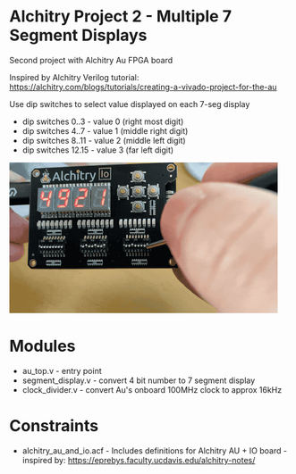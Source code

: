 # Alchitry Project 2 - Multiple 7 Segment Displays

Second project with Alchitry Au FPGA board

Inspired by Alchitry Verilog tutorial: https://alchitry.com/blogs/tutorials/creating-a-vivado-project-for-the-au

Use dip switches to select value displayed on each 7-seg display

- dip switches 0..3 - value 0 (right most digit)
- dip switches 4..7 - value 1 (middle right digit)
- dip switches 8..11 - value 2 (middle left digit)
- dip switches 12.15 - value 3 (far left digit)

 ![Multiple 7-Segments demo](https://github.com/JimKnowler/alchitry-verilog-exercises/raw/main/02-multiple-7-segment-displays/docs/multiple_segments_dip_switches.gif)



# Modules

- au_top.v - entry point
- segment_display.v - convert 4 bit number to 7 segment display
- clock_divider.v - convert Au's onboard 100MHz clock to approx 16kHz

# Constraints

- alchitry_au_and_io.acf - Includes definitions for Alchitry AU + IO board - inspired by: https://eprebys.faculty.ucdavis.edu/alchitry-notes/



